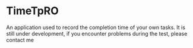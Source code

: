 # TimeTpRO
An application used to record the completion time of your own tasks. It is still under development, if you encounter problems during the test, please contact me

